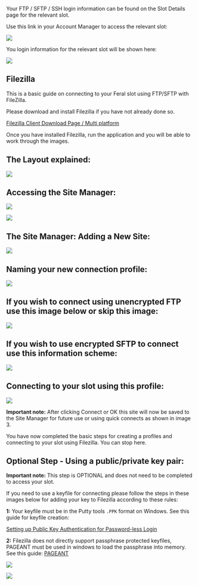 
Your FTP / SFTP / SSH login information can be found on the Slot Details page for the relevant slot.

Use this link in your Account Manager to access the relevant slot:

![](https://raw.github.com/feralhosting/feralfilehosting/master/Feral%20Wiki/0%20Generic/slot_detail_link.png)

You login information for the relevant slot will be shown here:

![](https://raw.github.com/feralhosting/feralfilehosting/master/Feral%20Wiki/0%20Generic/slot_detail_ssh.png)

Filezilla
---

This is a basic guide on connecting to your Feral slot using FTP/SFTP with FileZilla.

Please download and install Filezilla if you have not already done so.

[Filezilla Client Download Page / Multi platform](https://filezilla-project.org/download.php?type=client)

Once you have installed Filezilla, run the application and you will be able to work through the images.

The Layout explained:
---

![](https://raw.github.com/feralhosting/feralfilehosting/master/Feral%20Wiki/SFTP%20and%20FTP/FTP%20and%20SFTP%20basics%20-%20Filezilla/1.png)

Accessing the Site Manager:
---

![](https://raw.github.com/feralhosting/feralfilehosting/master/Feral%20Wiki/SFTP%20and%20FTP/FTP%20and%20SFTP%20basics%20-%20Filezilla/2.png)

![](https://raw.github.com/feralhosting/feralfilehosting/master/Feral%20Wiki/SFTP%20and%20FTP/FTP%20and%20SFTP%20basics%20-%20Filezilla/3.png)

The Site Manager: Adding a New Site:
---

![](https://raw.github.com/feralhosting/feralfilehosting/master/Feral%20Wiki/SFTP%20and%20FTP/FTP%20and%20SFTP%20basics%20-%20Filezilla/5.png)

Naming your new connection profile:
---

![](https://raw.github.com/feralhosting/feralfilehosting/master/Feral%20Wiki/SFTP%20and%20FTP/FTP%20and%20SFTP%20basics%20-%20Filezilla/6.png)

If you wish to connect using unencrypted FTP use this image below or skip this image:
---

![](https://raw.github.com/feralhosting/feralfilehosting/master/Feral%20Wiki/SFTP%20and%20FTP/FTP%20and%20SFTP%20basics%20-%20Filezilla/7.png)

If you wish to use encrypted SFTP to connect use this information scheme:
---

![](https://raw.github.com/feralhosting/feralfilehosting/master/Feral%20Wiki/SFTP%20and%20FTP/FTP%20and%20SFTP%20basics%20-%20Filezilla/8.png)

Connecting to your slot using this profile:
---

![](https://raw.github.com/feralhosting/feralfilehosting/master/Feral%20Wiki/SFTP%20and%20FTP/FTP%20and%20SFTP%20basics%20-%20Filezilla/9.png)

**Important note:** After clicking Connect or OK this site will now be saved to the Site Manager for future use or using quick connects as shown in image 3.

You have now completed the basic steps for creating a profiles and connecting to your slot using Filezilla. You can stop here.

Optional Step - Using a public/private key pair:
---

**Important note:** This step is OPTIONAL and does not need to be completed to access your slot.

If you need to use a keyfile for connecting please follow the steps in these images below for adding your key to Filezilla according to these rules:

**1:** Your keyfile must be in the Putty tools `.PPK` format on Windows. See this guide for keyfile creation:

[Setting up Public Key Authentication for Password-less Login](https://www.feralhosting.com/faq/view?question=13)

**2:** Filezilla does not directly support passphrase protected keyfiles, PAGEANT must be used in windows to load the passphrase into memory. See this guide: [PAGEANT](https://www.feralhosting.com/faq/view?question=241)

![](https://raw.github.com/feralhosting/feralfilehosting/master/Feral%20Wiki/SFTP%20and%20FTP/FTP%20and%20SFTP%20basics%20-%20Filezilla/10.png)

![](https://raw.github.com/feralhosting/feralfilehosting/master/Feral%20Wiki/SFTP%20and%20FTP/FTP%20and%20SFTP%20basics%20-%20Filezilla/11.png)



